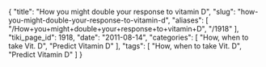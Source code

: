 {
    "title": "How you might double your response to vitamin D",
    "slug": "how-you-might-double-your-response-to-vitamin-d",
    "aliases": [
        "/How+you+might+double+your+response+to+vitamin+D",
        "/1918"
    ],
    "tiki_page_id": 1918,
    "date": "2011-08-14",
    "categories": [
        "How, when to take Vit. D",
        "Predict Vitamin D"
    ],
    "tags": [
        "How, when to take Vit. D",
        "Predict Vitamin D"
    ]
}